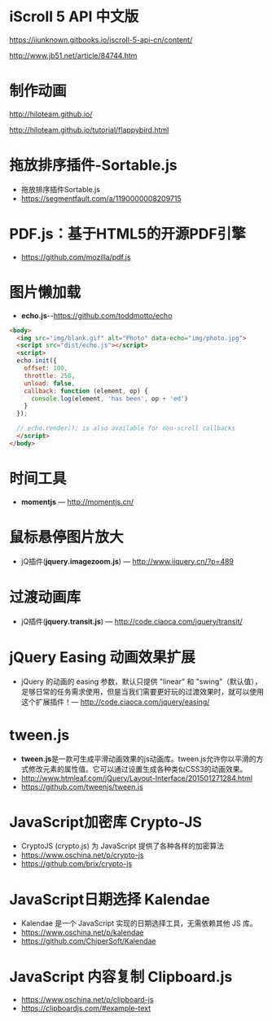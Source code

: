 # iScroll 5 API 中文版

https://iiunknown.gitbooks.io/iscroll-5-api-cn/content/

http://www.jb51.net/article/84744.htm



#  制作动画

http://hiloteam.github.io/

http://hiloteam.github.io/tutorial/flappybird.html

#  拖放排序插件-Sortable.js

- 拖放排序插件Sortable.js
- https://segmentfault.com/a/1190000008209715



# PDF.js：基于HTML5的开源PDF引擎

- https://github.com/mozilla/pdf.js

# 图片懒加载

- **echo.js**--https://github.com/toddmotto/echo

```html
<body>
  <img src="img/blank.gif" alt="Photo" data-echo="img/photo.jpg">
  <script src="dist/echo.js"></script>
  <script>
  echo.init({
    offset: 100,
    throttle: 250,
    unload: false,
    callback: function (element, op) {
      console.log(element, 'has been', op + 'ed')
    }
  });

  // echo.render(); is also available for non-scroll callbacks
  </script>
</body>
```

# 时间工具

- **momentjs** — http://momentjs.cn/



# 鼠标悬停图片放大

- jQ插件(**jquery.imagezoom.js**) — http://www.ijquery.cn/?p=489



# 过渡动画库

- jQ插件(**jquery.transit.js**) — http://code.ciaoca.com/jquery/transit/



# jQuery Easing 动画效果扩展

- jQuery 的动画的 easing 参数，默认只提供 "linear" 和 "swing"（默认值），足够日常的任务需求使用，但是当我们需要更好玩的过渡效果时，就可以使用这个扩展插件！— http://code.ciaoca.com/jquery/easing/

# tween.js

- **tween.js**是一款可生成平滑动画效果的js动画库。tween.js允许你以平滑的方式修改元素的属性值。它可以通过设置生成各种类似CSS3的动画效果。
- http://www.htmleaf.com/jQuery/Layout-Interface/201501271284.html
- https://github.com/tweenjs/tween.js

#  JavaScript加密库 Crypto-JS

- CryptoJS (crypto.js) 为 JavaScript 提供了各种各样的加密算法
- https://www.oschina.net/p/crypto-js
- https://github.com/brix/crypto-js

# JavaScript日期选择 Kalendae 

- Kalendae 是一个 JavaScript 实现的日期选择工具，无需依赖其他 JS 库。
- https://www.oschina.net/p/kalendae
- https://github.com/ChiperSoft/Kalendae



# JavaScript 内容复制 Clipboard.js

- https://www.oschina.net/p/clipboard-js
- https://clipboardjs.com/#example-text
